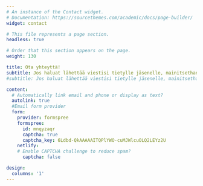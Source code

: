 ```yaml
---
# An instance of the Contact widget.
# Documentation: https://sourcethemes.com/academic/docs/page-builder/
widget: contact

# This file represents a page section.
headless: true

# Order that this section appears on the page.
weight: 130

title: Ota yhteyttä!
subtitle: Jos haluat lähettää viestisi tietylle jäsenelle, mainitsethan kenelle!  Tiimimme löydät **[täältä!](/people)**
#subtitle: Jos haluat lähettää viestisi tietylle jäsenelle, mainitsethan kenelle!

content:
  # Automatically link email and phone or display as text?
  autolink: true
  #Email form provider
  form:
    provider: formspree
    formspree:
      id: mnqyzaqr
      captcha: true
      captcha_key: 6Ldbd-QkAAAAAITQPlYWO-cuMJWlcuOLQ2LEYz2U
    netlify:
    # Enable CAPTCHA challenge to reduce spam?
      captcha: false

design:
  columns: '1'
---
```

